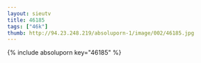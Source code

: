 ```yaml
--- 
layout: sieutv
title: 46185
tags: ["46k"]
thumb: http://94.23.248.219/absoluporn-1/image/002/46185.jpg
---
```

{% include absoluporn key="46185" %} 
